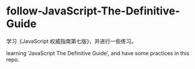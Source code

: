 # follow-JavaScript-The-Definitive-Guide
学习《JavaScript 权威指南第七版》，并进行一些练习。

learning 'JavaScript The Definitive Guide', and have some practices in this repo.
